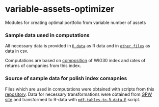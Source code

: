 # variable-assets-optimizer
Modules for creating optimal portfolio from variable number of assets

### Sample data used in computations

All necessary data is provided in [`R_data`](https://github.com/sebb7/variable-assets-optimizer/tree/master/R_data) as R data and in [`other_files`](https://github.com/sebb7/variable-assets-optimizer/blob/master/other_files) as data in csv. 

Computations are based on [composition](https://github.com/sebb7/variable-assets-optimizer/blob/master/other_files/share_in_wig30.csv) of WIG30 index and rates of returns of companies from this index.

### Source of sample data for polish index comapnies

Files which are used in computations were obtained with scripts from this [repository](https://github.com/sebb7/portfolio-analyzer). Data for necessary transformations were obtained from [GPW site](www.gpw.pl/historical-index-portfolios) and transformed to R-data with [`pdf-tables-to-R-data.R`](https://github.com/sebb7/portfolio-analyzer/blob/master/pdf-tables-to-R-data.R) script.

